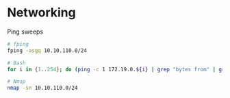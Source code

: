 # Networking

Ping sweeps

```bash
# fping
fping -asgq 10.10.110.0/24

# Bash
for i in {1..254}; do (ping -c 1 172.19.0.${i} | grep "bytes from" | grep -v "Unreachable" &); done;

# Nmap
nmap -sn 10.10.110.0/24
```
